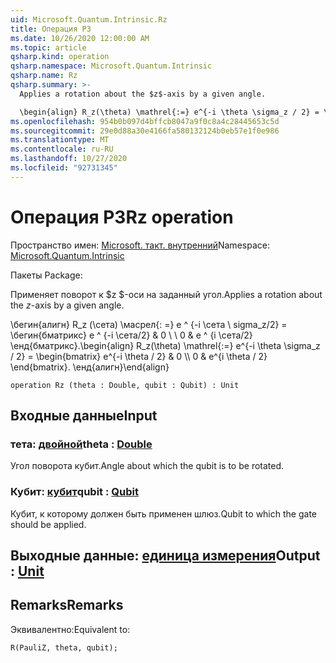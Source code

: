 ```yaml
---
uid: Microsoft.Quantum.Intrinsic.Rz
title: Операция РЗ
ms.date: 10/26/2020 12:00:00 AM
ms.topic: article
qsharp.kind: operation
qsharp.namespace: Microsoft.Quantum.Intrinsic
qsharp.name: Rz
qsharp.summary: >-
  Applies a rotation about the $z$-axis by a given angle.

  \begin{align} R_z(\theta) \mathrel{:=} e^{-i \theta \sigma_z / 2} = \begin{bmatrix} e^{-i \theta / 2} & 0 \\\\ 0 & e^{i \theta / 2} \end{bmatrix}. \end{align}
ms.openlocfilehash: 954b0b097d4bffcb8047a9f0c8a4c28445653c5d
ms.sourcegitcommit: 29e0d88a30e4166fa580132124b0eb57e1f0e986
ms.translationtype: MT
ms.contentlocale: ru-RU
ms.lasthandoff: 10/27/2020
ms.locfileid: "92731345"
---
```

# <a name="rz-operation"></a><span data-ttu-id="ef722-102">Операция РЗ</span><span class="sxs-lookup"><span data-stu-id="ef722-102">Rz operation</span></span>

<span data-ttu-id="ef722-103">Пространство имен: [Microsoft. такт. внутренний](xref:Microsoft.Quantum.Intrinsic)</span><span class="sxs-lookup"><span data-stu-id="ef722-103">Namespace: [Microsoft.Quantum.Intrinsic](xref:Microsoft.Quantum.Intrinsic)</span></span>

<span data-ttu-id="ef722-104">Пакеты [](https://nuget.org/packages/)</span><span class="sxs-lookup"><span data-stu-id="ef722-104">Package: [](https://nuget.org/packages/)</span></span>


<span data-ttu-id="ef722-105">Применяет поворот к $z $-оси на заданный угол.</span><span class="sxs-lookup"><span data-stu-id="ef722-105">Applies a rotation about the $z$-axis by a given angle.</span></span>

<span data-ttu-id="ef722-106">\бегин{алигн} R_z (\сета) \масрел{: =} e ^ {-i \сета \ sigma_z/2} = \бегин{бматрикс} e ^ {-i \сета/2} & 0 \\ \\ 0 & е ^ {i \сета/2} \енд{бматрикс}.</span><span class="sxs-lookup"><span data-stu-id="ef722-106">\begin{align} R_z(\theta) \mathrel{:=} e^{-i \theta \sigma_z / 2} = \begin{bmatrix} e^{-i \theta / 2} & 0 \\\\ 0 & e^{i \theta / 2} \end{bmatrix}.</span></span>
<span data-ttu-id="ef722-107">\енд{алигн}</span><span class="sxs-lookup"><span data-stu-id="ef722-107">\end{align}</span></span>

```qsharp
operation Rz (theta : Double, qubit : Qubit) : Unit
```


## <a name="input"></a><span data-ttu-id="ef722-108">Входные данные</span><span class="sxs-lookup"><span data-stu-id="ef722-108">Input</span></span>

### <a name="theta--double"></a><span data-ttu-id="ef722-109">тета: [двойной](xref:microsoft.quantum.lang-ref.double)</span><span class="sxs-lookup"><span data-stu-id="ef722-109">theta : [Double](xref:microsoft.quantum.lang-ref.double)</span></span>

<span data-ttu-id="ef722-110">Угол поворота кубит.</span><span class="sxs-lookup"><span data-stu-id="ef722-110">Angle about which the qubit is to be rotated.</span></span>


### <a name="qubit--qubit"></a><span data-ttu-id="ef722-111">Кубит: [кубит](xref:microsoft.quantum.lang-ref.qubit)</span><span class="sxs-lookup"><span data-stu-id="ef722-111">qubit : [Qubit](xref:microsoft.quantum.lang-ref.qubit)</span></span>

<span data-ttu-id="ef722-112">Кубит, к которому должен быть применен шлюз.</span><span class="sxs-lookup"><span data-stu-id="ef722-112">Qubit to which the gate should be applied.</span></span>



## <a name="output--unit"></a><span data-ttu-id="ef722-113">Выходные данные: [единица измерения](xref:microsoft.quantum.lang-ref.unit)</span><span class="sxs-lookup"><span data-stu-id="ef722-113">Output : [Unit](xref:microsoft.quantum.lang-ref.unit)</span></span>



## <a name="remarks"></a><span data-ttu-id="ef722-114">Remarks</span><span class="sxs-lookup"><span data-stu-id="ef722-114">Remarks</span></span>

<span data-ttu-id="ef722-115">Эквивалентно:</span><span class="sxs-lookup"><span data-stu-id="ef722-115">Equivalent to:</span></span>

```qsharp
R(PauliZ, theta, qubit);
```